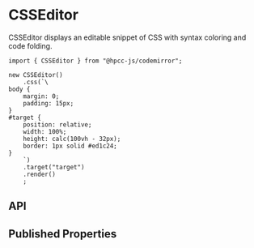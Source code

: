 # CSSEditor

<!--meta

-->

CSSEditor displays an editable snippet of CSS with syntax coloring and code folding.

```sample-code
import { CSSEditor } from "@hpcc-js/codemirror";

new CSSEditor()
    .css(`\
body {
    margin: 0;
    padding: 15px;
}    
#target {
    position: relative;
    width: 100%;
    height: calc(100vh - 32px);
    border: 1px solid #ed1c24;
}
    `)
    .target("target")
    .render()
    ;

```

## API

## Published Properties
```@hpcc-js/codemirror:CSSEditor
```
